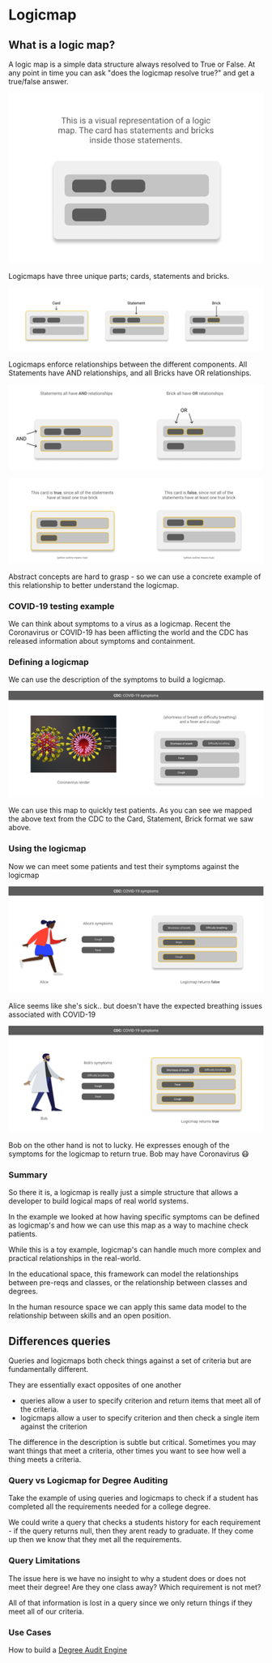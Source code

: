 # Logicmap

## What is a logic map?

A logic map is a simple data structure always resolved to True or False. At any point in time you can ask "does the logicmap resolve true?" and get a true/false answer.

![./images/Frame_5.png](./images/Frame_5.png)

Logicmaps have three unique parts; cards, statements and bricks.

![./images/Frame_2_(1).png](<./images/Frame_2_(1).png>)

Logicmaps enforce relationships between the different components. All Statements have AND relationships, and all Bricks have OR relationships.

![./images/Frame_3_(1).png](<./images/Frame_3_(1).png>)

![./images/Frame_4.png](./images/Frame_4.png)

Abstract concepts are hard to grasp - so we can use a concrete example of this relationship to better understand the logicmap.

### COVID-19 testing example

We can think about symptoms to a virus as a logicmap. Recent the Coronavirus or COVID-19 has been afflicting the world and the CDC has released information about symptoms and containment.

### Defining a logicmap

We can use the description of the symptoms to build a logicmap.

![./images/Frame_6.png](./images/Frame_6.png)

We can use this map to quickly test patients. As you can see we mapped the above text from the CDC to the Card, Statement, Brick format we saw above.

### Using the logicmap

Now we can meet some patients and test their symptoms against the logicmap

![./images/Frame_7.png](./images/Frame_7.png)

Alice seems like she's sick.. but doesn't have the expected breathing issues associated with COVID-19

![./images/Frame_8.png](./images/Frame_8.png)

Bob on the other hand is not to lucky. He expresses enough of the symptoms for the logicmap to return true. Bob may have Coronavirus 😷

### Summary

So there it is, a logicmap is really just a simple structure that allows a developer to build logical maps of real world systems.

In the example we looked at how having specific symptoms can be defined as logicmap's and how we can use this map as a way to machine check patients.

While this is a toy example, logicmap's can handle much more complex and practical relationships in the real-world.

In the educational space, this framework can model the relationships between pre-reqs and classes, or the relationship between classes and degrees.

In the human resource space we can apply this same data model to the relationship between skills and an open position.

## Differences queries

Queries and logicmaps both check things against a set of criteria but are fundamentally different.

They are essentially exact opposites of one another

-   queries allow a user to specify criterion and return items that meet all of the criteria.
-   logicmaps allow a user to specify criterion and then check a single item against the criterion

The difference in the description is subtle but critical. Sometimes you may want things that meet a criteria, other times you want to see how well a thing meets a criteria.

### Query vs Logicmap for Degree Auditing

Take the example of using queries and logicmaps to check if a student has completed all the requirements needed for a college degree.

We could write a query that checks a students history for each requirement - if the query returns null, then they arent ready to graduate. If they come up then we know that they met all the requirements.

### Query Limitations

The issue here is we have no insight to why a student does or does not meet their degree! Are they one class away? Which requirement is not met?

All of that information is lost in a query since we only return things if they meet all of our criteria.

### Use Cases

How to build a [Degree Audit Engine](https://www.notion.so/drbh/Building-Degree-Audit-Engine-3e142d28b23b44148d5d647dc0c32d50)
